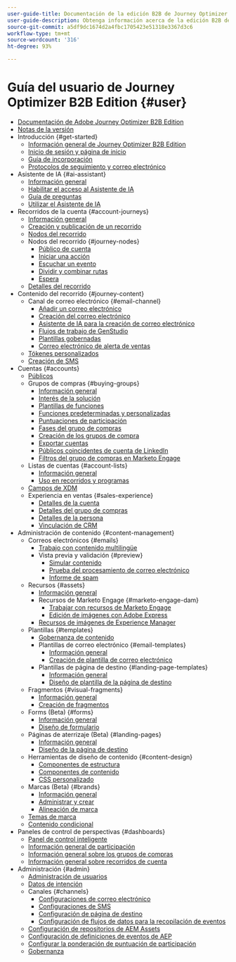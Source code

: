 ```yaml
---
user-guide-title: Documentación de la edición B2B de Journey Optimizer
user-guide-description: Obtenga información acerca de la edición B2B de Adobe Journey Optimizer y cómo puede utilizarla para organizar los recorridos de la cuenta y de los grupos de compra mediante la IA generativa integrada y automatización líder del sector.
source-git-commit: a5df9dc1674d2a4fbc1705423e51318e3367d3c6
workflow-type: tm+mt
source-wordcount: '316'
ht-degree: 93%

---
```



# Guía del usuario de Journey Optimizer B2B Edition {#user}

+ [Documentación de Adobe Journey Optimizer B2B Edition](guide-overview.md)
+ [Notas de la versión](./release-notes/release-notes.md)
+ Introducción {#get-started}
   + [Información general de Journey Optimizer B2B Edition](about-journey-optimizer-b2b-edition.md)
   + [Inicio de sesión y página de inicio](home-page.md)
   + [Guía de incorporación](./start/get-started.md)
   + [Protocolos de seguimiento y correo electrónico](./start/email-protocols.md)
+ Asistente de IA {#ai-assistant}
   + [Información general](./ai-assistant/ai-assistant-overview.md)
   + [Habilitar el acceso al Asistente de IA](./ai-assistant/enable-ai-assistant-access.md)
   + [Guía de preguntas](./ai-assistant/question-guidance.md)
   + [Utilizar el Asistente de IA](./ai-assistant/use-ai-assistant.md)
+ Recorridos de la cuenta {#account-journeys}
   + [Información general](./journeys/journey-overview.md)
   + [Creación y publicación de un recorrido](./journeys/create-publish-journey.md)
   + [Nodos del recorrido](./journeys/journey-nodes.md)
   + Nodos del recorrido {#journey-nodes}
      + [Público de cuenta](./journeys/account-audience-nodes.md)
      + [Iniciar una acción](./journeys/action-nodes.md)
      + [Escuchar un evento](./journeys/listen-for-event-nodes.md)
      + [Dividir y combinar rutas](./journeys/split-merge-paths-nodes.md)
      + [Espera](./journeys/wait-nodes.md)
   + [Detalles del recorrido](./journeys/journey-details.md)
+ Contenido del recorrido {#journey-content}
   + Canal de correo electrónico {#email-channel}
      + [Añadir un correo electrónico](./content/add-email.md)
      + [Creación del correo electrónico](./content/email-authoring.md)
      + [Asistente de IA para la creación de correo electrónico](./content/ai-assistant-emails.md)
      + [Flujos de trabajo de GenStudio](./content/genstudio-email-workflow.md)
      + [Plantillas gobernadas](./content/email-authoring-governance.md)
      + [Correo electrónico de alerta de ventas](./content/sales-alert-email.md)
   + [Tókenes personalizados](./content/personalization-my-tokens.md)
   + [Creación de SMS](./content/sms-authoring.md)
+ Cuentas {#accounts}
   + [Públicos](./audiences/account-audience-overview.md)
   + Grupos de compras {#buying-groups}
      + [Información general](./buying-groups/buying-groups-overview.md)
      + [Interés de la solución](./buying-groups/solution-interests.md)
      + [Plantillas de funciones](./buying-groups/buying-groups-role-templates.md)
      + [Funciones predeterminadas y personalizadas](./buying-groups/default-custom-roles.md)
      + [Puntuaciones de participación](./buying-groups/engagement-scores.md)
      + [Fases del grupo de compras](./buying-groups/buying-group-stages.md)
      + [Creación de los grupos de compra](./buying-groups/buying-groups-create.md)
      + [Exportar cuentas](./audiences/account-list-export.md)
      + [Públicos coincidentes de cuenta de LinkedIn](./data/linkedin-account-matched-audiences.md)
      + [Filtros del grupo de compras en Marketo Engage](./buying-groups/marketo-engage-smart-list-buying-group-filters.md)
   + Listas de cuentas {#account-lists}
      + [Información general](./accounts/account-lists.md)
      + [Uso en recorridos y programas](./accounts/account-lists-journeys.md)
   + [Campos de XDM](./data/field-mapping.md)
   + Experiencia en ventas {#sales-experience}
      + [Detalles de la cuenta](./accounts/account-details.md)
      + [Detalles del grupo de compras](./buying-groups/buying-group-details.md)
      + [Detalles de la persona](./accounts/person-details.md)
      + [Vinculación de CRM](./accounts/crm-linking.md)
+ Administración de contenido {#content-management}
   + Correos electrónicos {#emails}
      + [Trabajo con contenido multilingüe](./content/emails-list.md)
      + Vista previa y validación {#preview}
         + [Simular contenido](./content/email-simulate-content.md)
         + [Prueba del procesamiento de correo electrónico](./content/email-test-rendering.md)
         + [Informe de spam](./content/email-spam-report.md)
   + Recursos {#assets}
      + [Información general](./content/assets-overview.md)
      + Recursos de Marketo Engage {#marketo-engage-dam}
         + [Trabajar con recursos de Marketo Engage](./content/marketo-engage-design-studio.md)
         + [Edición de imágenes con Adobe Express](./content/image-edit-adobe-express.md)
      + [Recursos de imágenes de Experience Manager](./content/aem-assets.md)
   + Plantillas {#templates}
      + [Gobernanza de contenido](./content/template-content-governance.md)
      + Plantillas de correo electrónico {#email-templates}
         + [Información general](./content/email-templates.md)
         + [Creación de plantilla de correo electrónico](./content/email-template-authoring.md)
      + Plantillas de página de destino {#landing-page-templates}
         + [Información general](./content/landing-page-templates.md)
         + [Diseño de plantilla de la página de destino](./content/landing-page-template-design.md)
   + Fragmentos {#visual-fragments}
      + [Información general](./content/fragments.md)
      + [Creación de fragmentos](./content/fragment-authoring.md)
   + Forms (Beta) {#forms}
      + [Información general](./content/forms.md)
      + [Diseño de formulario](./content/form-design.md)
   + Páginas de aterrizaje (Beta) {#landing-pages}
      + [Información general](./content/landing-pages.md)
      + [Diseño de la página de destino](./content/landing-page-design.md)
   + Herramientas de diseño de contenido {#content-design}
      + [Componentes de estructura](./content/structure-components.md)
      + [Componentes de contenido](./content/content-components.md)
      + [CSS personalizado](./content/design-custom-css.md)
   + Marcas (Beta) {#brands}
      + [Información general](./content/brands-overview.md)
      + [Administrar y crear](./content/brands-manage-create.md)
      + [Alineación de marca](./content/brand-alignment.md)
   + [Temas de marca](./content/brand-themes.md)
   + [Contenido condicional](./content/conditional-content.md)
+ Paneles de control de perspectivas  {#dashboards}
   + [Panel de control inteligente](./dashboards/intelligent-dashboard.md)
   + [Información general de participación](./dashboards/engagement-dashboard.md)
   + [Información general sobre los grupos de compras](./dashboards/buying-groups-dashboard.md)
   + [Información general sobre recorridos de cuenta](./dashboards/journeys-dashboard.md)
+ Administración {#admin}
   + [Administración de usuarios](./admin/user-management.md)
   + [Datos de intención](./admin/intent-data.md)
   + Canales {#channels}
      + [Configuraciones de correo electrónico](./admin/configure-channels-emails.md)
      + [Configuraciones de SMS](./admin/configure-channels-sms.md)
      + [Configuración de página de destino](./admin/landing-page-settings.md)
      + [Configuración de flujos de datos para la recopilación de eventos](./data/aep-event-collection.md)
   + [Configuración de repositorios de AEM Assets](./admin/configure-aem-repositories.md)
   + [Configuración de definiciones de eventos de AEP](./admin/configure-aep-events.md)
   + [Configurar la ponderación de puntuación de participación](./admin/engagement-score-weighting.md)
   + [Gobernanza](./admin/governance.md)
